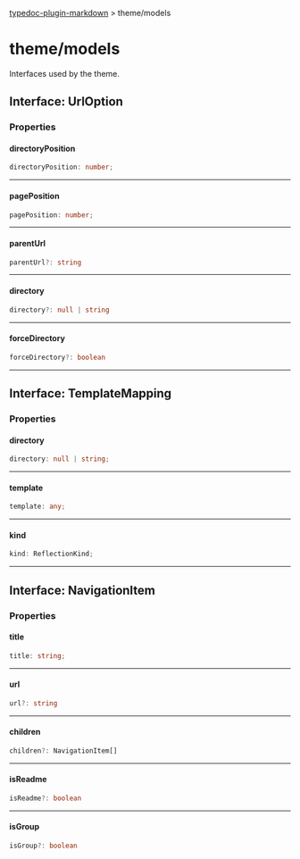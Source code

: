 [typedoc-plugin-markdown](README.md) > theme/models

# theme/models

Interfaces used by the theme.

## Interface: UrlOption

### Properties

#### directoryPosition

```ts
directoryPosition: number;
```

---

#### pagePosition

```ts
pagePosition: number;
```

---

#### parentUrl

```ts
parentUrl?: string
```

---

#### directory

```ts
directory?: null | string
```

---

#### forceDirectory

```ts
forceDirectory?: boolean
```

---

## Interface: TemplateMapping

### Properties

#### directory

```ts
directory: null | string;
```

---

#### template

```ts
template: any;
```

---

#### kind

```ts
kind: ReflectionKind;
```

---

## Interface: NavigationItem

### Properties

#### title

```ts
title: string;
```

---

#### url

```ts
url?: string
```

---

#### children

```ts
children?: NavigationItem[]
```

---

#### isReadme

```ts
isReadme?: boolean
```

---

#### isGroup

```ts
isGroup?: boolean
```
